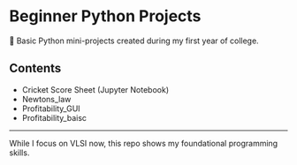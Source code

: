 # Beginner Python Projects

🧮 Basic Python mini-projects created during my first year of college.

## Contents

- Cricket Score Sheet (Jupyter Notebook)
- Newtons_law
- Profitability_GUI
- Profitability_baisc

---

While I focus on VLSI now, this repo shows my foundational programming skills.
